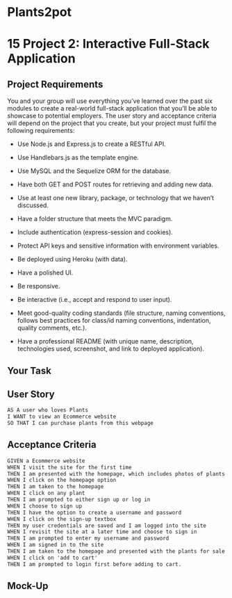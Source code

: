 # Plants2pot
# 15 Project 2: Interactive Full-Stack Application

## Project Requirements
You and your group will use everything you’ve learned over the past six modules to create a real-world full-stack application that you’ll be able to showcase to potential employers. The user story and acceptance criteria will depend on the project that you create, but your project must fulfil the following requirements:

* Use Node.js and Express.js to create a RESTful API.

* Use Handlebars.js as the template engine.

* Use MySQL and the Sequelize ORM for the database.

* Have both GET and POST routes for retrieving and adding new data.

* Use at least one new library, package, or technology that we haven’t discussed.

* Have a folder structure that meets the MVC paradigm.

* Include authentication (express-session and cookies).

* Protect API keys and sensitive information with environment variables.

* Be deployed using Heroku (with data).

* Have a polished UI.

* Be responsive.

* Be interactive (i.e., accept and respond to user input).

* Meet good-quality coding standards (file structure, naming conventions, follows best practices for class/id naming conventions, indentation, quality comments, etc.).

* Have a professional README (with unique name, description, technologies used, screenshot, and link to deployed application).

## Your Task

## User Story
```md
AS A user who loves Plants
I WANT to view an Ecommerce website 
SO THAT I can purchase plants from this webpage
```
## Acceptance Criteria
```md
GIVEN a Ecommerce website
WHEN I visit the site for the first time
THEN I am presented with the homepage, which includes photos of plants the website has  available; the plants description, stock availability, and the price; navigation links for the homepage; and the option to log in.
WHEN I click on the homepage option
THEN I am taken to the homepage
WHEN I click on any plant
THEN I am prompted to either sign up or log in 
WHEN I choose to sign up
THEN I have the option to create a username and password
WHEN I click on the sign-up textbox
THEN my user credentials are saved and I am logged into the site
WHEN I revisit the site at a later time and choose to sign in
THEN I am prompted to enter my username and password
WHEN I am signed in to the site
THEN I am taken to the homepage and presented with the plants for sale
WHEN I click on 'add to cart'
THEN I am prompted to login first before adding to cart.

```
## Mock-Up
